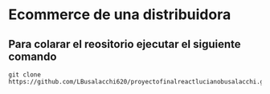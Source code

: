 # Ecommerce de una distribuidora

## Para colarar el reositorio ejecutar el siguiente comando

```
git clone https://github.com/LBusalacchi620/proyectofinalreactlucianobusalacchi.git
```

